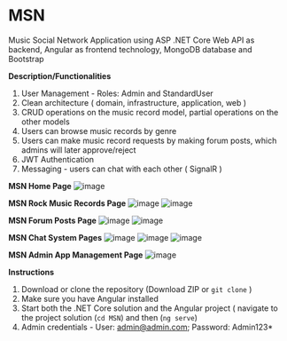 # MSN
Music Social Network Application using ASP .NET Core Web API as backend, Angular as frontend technology, MongoDB database and Bootstrap


**__Description/Functionalities__**

1. User Management - Roles: Admin and StandardUser
2. Clean architecture ( domain, infrastructure, application, web )
3. CRUD operations on the music record model, partial operations on the other models
4. Users can browse music records by genre
5. Users can make music record requests by making forum posts, which admins will later approve/reject
6. JWT Authentication
7. Messaging - users can chat with each other ( SignalR )


**MSN Home Page**
![image](https://github.com/user-attachments/assets/6c2aaa7b-f249-4713-a63e-36dedf937515)

**MSN Rock Music Records Page**
![image](https://github.com/user-attachments/assets/fb009e46-901f-4e02-ad14-0f01022fd764)
![image](https://github.com/user-attachments/assets/a083196b-9c32-428b-b8fc-ca4a679d5cd9)

**MSN Forum Posts Page**
![image](https://github.com/user-attachments/assets/904f6453-c4a5-4115-b228-03c98a0f0323)
![image](https://github.com/user-attachments/assets/dcfad2c7-db7e-4075-812a-1a1b4fac07bd)

**MSN Chat System Pages**
![image](https://github.com/user-attachments/assets/5348002b-b34c-443c-938c-3af6a2e67e41)
![image](https://github.com/user-attachments/assets/62218ada-1ab0-45bc-83eb-52510d4a51dc)
![image](https://github.com/user-attachments/assets/8a5c3831-619f-4fce-9c91-fcb7a9eaa71e)

**MSN Admin App Management Page**
![image](https://github.com/user-attachments/assets/fd1d8ca3-2620-441c-a1cc-207f2e0d4713)

**__Instructions__**

1. Download or clone the repository (Download ZIP or `git clone` )
2. Make sure you have Angular installed
3. Start both the .NET Core solution and the Angular project ( navigate to the project solution (`cd MSN`) and then (`ng serve`)
4. Admin credentials - User: admin@admin.com; Password: Admin123*












